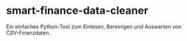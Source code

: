# smart-finance-data-cleaner
Ein einfaches Python-Tool zum Einlesen, Bereinigen und Auswerten von CSV-Finanzdaten.

